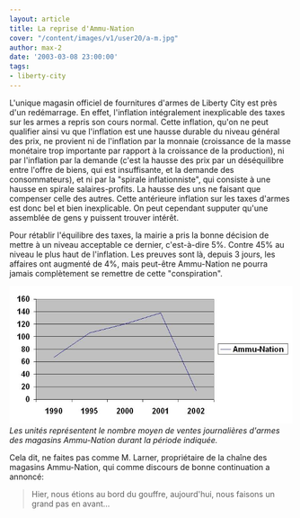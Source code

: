 ```yaml
---
layout: article
title: La reprise d'Ammu-Nation
cover: "/content/images/v1/user20/a-m.jpg"
author: max-2
date: '2003-03-08 23:00:00'
tags:
- liberty-city
---
```


L'unique magasin officiel de fournitures d'armes de Liberty City est près d'un redémarrage. En effet, l'inflation intégralement inexplicable des taxes sur les armes a repris son cours normal. Cette inflation, qu'on ne peut qualifier ainsi vu que l'inflation est une hausse durable du niveau général des prix, ne provient ni de l'inflation par la monnaie (croissance de la masse monétaire trop importante par rapport à la croissance de la production), ni par l'inflation par la demande (c'est la hausse des prix par un déséquilibre entre l'offre de biens, qui est insuffisante, et la demande des consommateurs), et ni par la "spirale inflationniste", qui consiste à une hausse en spirale salaires-profits. La hausse des uns ne faisant que compenser celle des autres. Cette antérieure inflation sur les taxes d'armes est donc bel et bien inexplicable. On peut cependant supputer qu'une assemblée de gens y puissent trouver intérêt.

Pour rétablir l'équilibre des taxes, la mairie a pris la bonne décision de mettre à un niveau acceptable ce dernier, c'est-à-dire 5%. Contre 45% au niveau le plus haut de l'inflation. Les preuves sont là, depuis 3 jours, les affaires ont augmenté de 4%, mais peut-être Ammu-Nation ne pourra jamais complètement se remettre de cette "conspiration".

![Les unités représentent le nombre moyen de ventes journalières d'armes des magasins Ammu-Nation durant la période indiquée.](/content/images/v1/user20/graphiquea-m.jpg)
_Les unités représentent le nombre moyen de ventes journalières d'armes des magasins Ammu-Nation durant la période indiquée._

Cela dit, ne faites pas comme M. Larner, propriétaire de la chaîne des magasins Ammu-Nation, qui comme discours de bonne continuation a annoncé:

> Hier, nous étions au bord du gouffre, aujourd'hui, nous faisons un grand pas en avant...